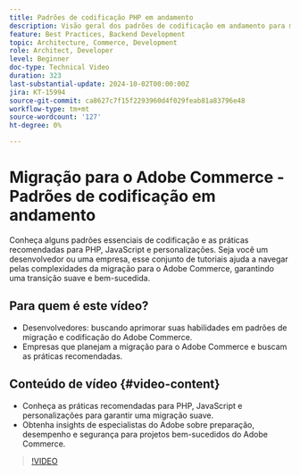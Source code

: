 ```yaml
---
title: Padrões de codificação PHP em andamento
description: Visão geral dos padrões de codificação em andamento para migração do Adobe Commerce, abrangendo PHP, JavaScript e práticas recomendadas para personalizações.
feature: Best Practices, Backend Development
topic: Architecture, Commerce, Development
role: Architect, Developer
level: Beginner
doc-type: Technical Video
duration: 323
last-substantial-update: 2024-10-02T00:00:00Z
jira: KT-15994
source-git-commit: ca8627c7f15f2293960d4f029feab81a83796e48
workflow-type: tm+mt
source-wordcount: '127'
ht-degree: 0%

---
```



# Migração para o Adobe Commerce - Padrões de codificação em andamento

Conheça alguns padrões essenciais de codificação e as práticas recomendadas para PHP, JavaScript e personalizações. Seja você um desenvolvedor ou uma empresa, esse conjunto de tutoriais ajuda a navegar pelas complexidades da migração para o Adobe Commerce, garantindo uma transição suave e bem-sucedida.

## Para quem é este vídeo?

* Desenvolvedores: buscando aprimorar suas habilidades em padrões de migração e codificação do Adobe Commerce.
* Empresas que planejam a migração para o Adobe Commerce e buscam as práticas recomendadas.

## Conteúdo de vídeo {#video-content}

* Conheça as práticas recomendadas para PHP, JavaScript e personalizações para garantir uma migração suave.
* Obtenha insights de especialistas do Adobe sobre preparação, desempenho e segurança para projetos bem-sucedidos do Adobe Commerce.

>[!VIDEO](https://video.tv.adobe.com/v/3434857?learn=on)
